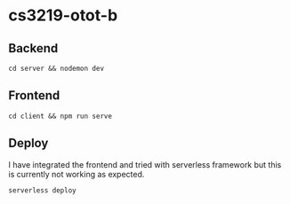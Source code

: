 # cs3219-otot-b

## Backend

```
cd server && nodemon dev
```

## Frontend

```
cd client && npm run serve
```

## Deploy

I have integrated the frontend and tried with serverless framework but this is currently not working as expected.

```
serverless deploy
```
